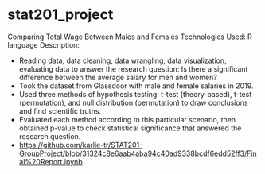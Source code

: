 # stat201_project
Comparing Total Wage Between Males and Females
Technologies Used: R language
Description:
- Reading data, data cleaning, data wrangling, data visualization, evaluating data to answer the research question: Is there a significant difference between the average salary for men and women?
- Took the dataset from Glassdoor with male and female salaries in 2019.
- Used three methods of hypothesis testing: t-test (theory-based), t-test (permutation), and null distribution (permutation) to draw conclusions and find scientific truths.
- Evaluated each method according to this particular scenario, then obtained p-value to check statistical significance that answered the research question.
- https://github.com/karlie-tr/STAT201-GroupProject/blob/31324c8e6aab4aba94c40ad9338bcdf6edd52ff3/Final%20Report.ipynb
